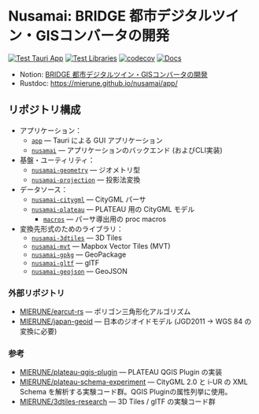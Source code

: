 # Nusamai: BRIDGE 都市デジタルツイン・GISコンバータの開発

[![Test Tauri App](https://github.com/MIERUNE/nusamai/actions/workflows/test_app.yml/badge.svg)](https://github.com/MIERUNE/nusamai/actions/workflows/test_app.yml)
[![Test Libraries](https://github.com/MIERUNE/nusamai/actions/workflows/test_libs.yml/badge.svg)](https://github.com/MIERUNE/nusamai/actions/workflows/test_libs.yml)
[![codecov](https://codecov.io/gh/MIERUNE/nusamai/graph/badge.svg?token=oa62wDWoqu)](https://codecov.io/gh/MIERUNE/nusamai)
[![Docs](https://github.com/MIERUNE/nusamai/actions/workflows/doc.yml/badge.svg)](https://mierune.github.io/nusamai/app/)

- Notion: [BRIDGE 都市デジタルツイン・GISコンバータの開発](https://www.notion.so/mierune/BRIDGE-GIS-461ba0355b3041619ed3f303a8b0166f)
- Rustdoc: https://mierune.github.io/nusamai/app/ 

## リポジトリ構成

- アプリケーション：
    - [`app`](./app/) &mdash; Tauri による GUI アプリケーション
    - [`nusamai`](./nusamai/) &mdash; アプリケーションのバックエンド (およびCLI実装)
- 基盤・ユーティリティ：
    - [`nusamai-geometry`](./nusamai-geometry/) &mdash; ジオメトリ型
    - [`nusamai-projection`](./nusamai-projection/) &mdash; 投影法変換
- データソース：
    - [`nusamai-citygml`](./nusamai-plateau/citygml/) &mdash; CityGML パーサ
    - [`nusamai-plateau`](./nusamai-plateau/) &mdash; PLATEAU 用の CityGML モデル
        - [`macros`](./nusamai-plateau/citygml/macros/) &mdash; パーサ導出用の proc macros
- 変換先形式のためのライブラリ：
    - [`nusamai-3dtiles`](./nusamai-3dtiles/) &mdash; 3D Tiles
    - [`nusamai-mvt`](./nusamai-mvt/) &mdash; Mapbox Vector Tiles (MVT)
    - [`nusamai-gpkg`](./nusamai-gpkg/) &mdash; GeoPackage
    - [`nusamai-gltf`](./nusamai-gltf/) &mdash; glTF
    - [`nusamai-geojson`](./nusamai-geojson/) &mdash; GeoJSON

### 外部リポジトリ

- [MIERUNE/earcut-rs](https://github.com/MIERUNE/earcut-rs) &mdash; ポリゴン三角形化アルゴリズム
- [MIERUNE/japan-geoid](https://github.com/MIERUNE/japan-geoid) &mdash; 日本のジオイドモデル (JGD2011 → WGS 84 の変換に必要)

### 参考

- [MIERUNE/plateau-qgis-plugin](https://github.com/MIERUNE/plateau-qgis-plugin) &mdash; PLATEAU QGIS Plugin の実装
- [MIERUNE/plateau-schema-experiment](https://github.com/MIERUNE/plateau-schema-experiment) &mdash; CityGML 2.0 と i-UR の XML Schema を解析する実験コード群。QGIS Pluginの属性列挙に使用。
- [MIERUNE/3dtiles-research](https://github.com/MIERUNE/3dtiles-research) &mdash; 3D Tiles / glTF の実験コード群
